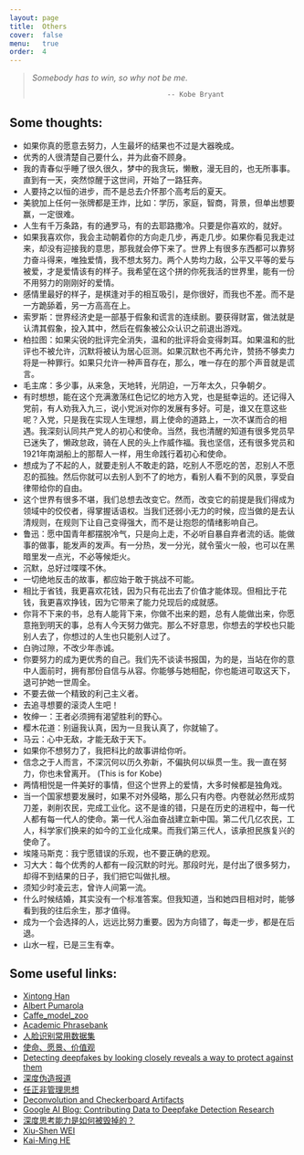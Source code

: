 ```yaml
---
layout: page
title:  Others
cover:  false
menu:   true
order:  4
---
```


> _Somebody has to win, so why not be me._
>
>                                      -- Kobe Bryant

## Some thoughts:
* 如果你真的愿意去努力，人生最坏的结果也不过是大器晚成。
* 优秀的人很清楚自己要什么，并为此奋不顾身。
* 我的青春似乎睡了很久很久，梦中的我贪玩，懒散，漫无目的，也无所事事。直到有一天，突然惊醒于这世间，开始了一路狂奔。
* 人要持之以恒的进步，而不是总去介怀那个高考后的夏天。
* ‭‮貌美‬‬加上‭‮何任‬‬一张牌都是王炸，比如：学历，家庭，智商，背景，但‭‮想出单‬‬要赢，一定很难。
* 人生有千万条路，有的通罗马，有的去耶路撒冷。只要是你喜欢的，就好。
* 如果我喜欢你，我会主动朝着你的方向走几步，再走几步。如果你看见我走过来，却没有迎接我的意思，那我就会停下来了。世界上有很多东西都可以靠努力奋斗得来，唯独爱情，我不想太努力。两个人势均力敌，公平又平等的爱与被爱，才是爱情该有的样子。我希望在这个拼的你死我活的世界里，能有一份不用努力的刚刚好的爱情。
* 感情里最好的样子，是棋逢对手的相互吸引，是你很好，而我也不差。而不是一方跪舔着，另一方高高在上。
* 索罗斯：世界经济史是一部基于假象和谎言的连续剧。要获得财富，做法就是认清其假象，投入其中，然后在假象被公众认识之前退出游戏。
* 柏拉图：如果尖锐的批评完全消失，温和的批评将会变得刺耳。如果温和的批评也不被允许，沉默将被认为居心叵测。如果沉默也不再允许，赞扬不够卖力将是一种罪行。如果只允许一种声音存在，那么，唯一存在的那个声音就是谎言。
* 毛主席：多少事，从来急，天地转，光阴迫，一万年太久，只争朝夕。
* 有时想想，能在这个充满激荡红色记忆的地方入党，也是挺幸运的。还记得入党前，有人劝我入九三，说小党派对你的发展有多好。可是，谁又在意这些呢？入党，只是我在实现人生理想，肩上使命的道路上，一次不谋而合的相遇。我深刻认同共产党人的初心和使命。当然，我也清醒的知道有很多党员早已迷失了，懒政怠政，骑在人民的头上作威作福。我也坚信，还有很多党员和1921年南湖船上的那帮人一样，用生命践行着初心和使命。
* 想成为了不起的人，就要走别人不敢走的路，吃别人不愿吃的苦，忍别人不愿忍的孤独。然后你就可以去别人到不了的地方，看别人看不到的风景，享受自律带给你的自由。
* 这个世界有很多不堪，我们总想去改变它。然而，改变它的前提是我们得成为领域中的佼佼者，得掌握话语权。当我们还弱小无力的时候，应当做的是去认清规则，在规则下让自己变得强大，而不是让抱怨的情绪影响自己。
* 鲁迅：愿中国青年都摆脱冷气，只是向上走，不必听自暴自弃者流的话。能做事的做事，能发声的发声。有一分热，发一分光，就令萤火一般，也可以在黑暗里发一点光，不必等候炬火。
* 沉默，总好过喋喋不休。
* 一切绝地反击的故事，都应始于敢于挑战不可能。
* 相比于省钱，我更喜欢花钱，因为只有花出去了价值才能体现。但相比于花钱，我更喜欢挣钱，因为它带来了能力兑现后的成就感。
* 你背不下来的书，总有人能背下来，你做不出来的题，总有人能做出来，你愿意拖到明天的事，总有人今天努力做完。那么不好意思，你想去的学校也只能别人去了，你想过的人生也只能别人过了。
* 白驹过隙，不改少年赤诚。
* 你要努力的成为更优秀的自己。我们先不谈读书报国，为的是，当站在你的意中人面前时，拥有那份自信与从容。你能够与她相配，你也能进可取这天下，退可护她一世周全。
* 不要去做一个精致的利己主义者。
* 去追寻想要的滚烫人生吧！
* 牧绅一：王者必须拥有渴望胜利的野心。
* 樱木花道：别逼我认真，因为一旦我认真了，你就输了。
* 马云：心中无敌，才能无敌于天下。
* 如果你不想努力了，我把科比的故事讲给你听。
* 信念之于人而言，不深沉何以历久弥新，不偏执何以纵贯一生。我一直在努力，你也未曾离开。 (This is for Kobe)
* 两情相悦是一件美好的事情，但这个世界上的爱情，大多时候都是独角戏。
* 当一个国家想要发展时，如果不对外侵略，那么只有内卷。内卷就必然形成剪刀差，剥削农民，完成工业化。这不是谁的错，只是在历史的进程中，每一代人都有每一代人的使命。第一代人浴血奋战建立新中国。第二代几亿农民，工人，科学家们换来的如今的工业化成果。而我们第三代人，该承担民族复兴的使命了。
* 埃隆马斯克：我宁愿错误的乐观，也不要正确的悲观。
* 习大大：每个优秀的人都有一段沉默的时光。那段时光，是付出了很多努力，却得不到结果的日子，我们把它叫做扎根。
* 须知少时凌云志，曾许人间第一流。
* 什么时候结婚，其实没有一个标准答案。但我知道，当和她四目相对时，能够看到我的往后余生，那才值得。
* 成为一个会选择的人，远远比努力重要。因为方向错了，每走一步，都是在后退。
* 山水一程，已是三生有幸。


## Some useful links:
* [Xintong Han](http://users.umiacs.umd.edu/~xintong/)
* [Albert Pumarola](https://www.albertpumarola.com/#page)
* [Caffe_model_zoo](http://caffe.berkeleyvision.org/model_zoo.html)
* [Academic Phrasebank](http://www.phrasebank.manchester.ac.uk/)
* [人脸识别常用数据集](https://www.cnblogs.com/ansang/p/8137413.html)
* [使命、愿景、价值观](https://zi.com/w/a/7a6auz)
* [Detecting deepfakes by looking closely reveals a way to protect against them](https://theconversation.com/detecting-deepfakes-by-looking-closely-reveals-a-way-to-protect-against-them-119218)
* [深度伪造报道](http://tv.cctv.com/2019/04/28/VIDE0aLKiWV83f2PrbZDF4G0190428.shtml)
* [任正非管理思想](http://www.ruanyifeng.com/blog/2019/08/ren-zhengfei.html)
* [Deconvolution and Checkerboard Artifacts](https://distill.pub/2016/deconv-checkerboard/)
* [Google AI Blog: Contributing Data to Deepfake Detection Research](https://ai.googleblog.com/2019/09/contributing-data-to-deepfake-detection.html)
* [深度思考能力是如何被毁掉的？](https://bro-res2.flyme.cn/resources/info/index.html?artId=619&mzNewsId=mz619&mzChannelId=280&mzChannelType=meizu&mpBusinessId=619&mpBusinessType=6&mpBusinessSubType=0&mzPushId=88013010565722682753&from=timeline&isappinstalled=0)
* [Xiu-Shen WEI](http://www.weixiushen.com/tutorials.html?utm_source=wechat_session&utm_medium=social&utm_oi=40067351445504&nsukey=QlR%2BHAhHlfZ3jZFk2WiUvuWB1l%2BkEZ9H8VekqENKXEV5tDJCsjekmcE7yN9JrA6XcLakeYE%2BjvasKDTw8yGRcQ%2B5RZLjg2OZ9iJp7DibcTGAgeKpQtyMXOShEVa5Lz524YI3%2BYU%2FlzVNoJ0oUDf7Bg%3D%3D)
* [Kai-Ming HE](http://kaiminghe.com/)



